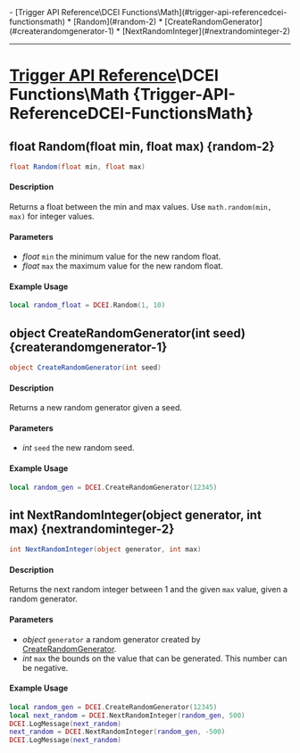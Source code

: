 <div id="toc" markdown="1">
- [Trigger API Reference\DCEI Functions\Math](#trigger-api-referencedcei-functionsmath)
  * [Random](#random-2)
  * [CreateRandomGenerator](#createrandomgenerator-1)
  * [NextRandomInteger](#nextrandominteger-2)

</div>

***

# [Trigger API Reference](Trigger-API-Reference)\\DCEI Functions\Math {Trigger-API-ReferenceDCEI-FunctionsMath}

[](overview-start)

[](overview-end)

## float Random(float min, float max) {random-2}
```cs
float Random(float min, float max)
```
#### Description
[](description-start)
Returns a float between the min and max values. Use `math.random(min, max)` for integer values.
[](description-end)

#### Parameters
[](parameters-start)
- *float* `min` the minimum value for the new random float.
- *float* `max` the maximum value for the new random float.

[](parameters-end)

#### Example Usage
[](example-usage-start)
```lua
local random_float = DCEI.Random(1, 10)
```
[](example-usage-end)

[](extra-section-start)

[](extra-section-end)

## object CreateRandomGenerator(int seed) {createrandomgenerator-1}
```cs
object CreateRandomGenerator(int seed)
```
#### Description
[](description-start)
Returns a new random generator given a seed.
[](description-end)

#### Parameters
[](parameters-start)
- *int* `seed` the new random seed.

[](parameters-end)

#### Example Usage
[](example-usage-start)
```lua
local random_gen = DCEI.CreateRandomGenerator(12345)
```
[](example-usage-end)

[](extra-section-start)

[](extra-section-end)

## int NextRandomInteger(object generator, int max) {nextrandominteger-2}
```cs
int NextRandomInteger(object generator, int max)
```
#### Description
[](description-start)
Returns the next random integer between 1 and the given `max` value, given a random generator.
[](description-end)

#### Parameters
[](parameters-start)
- *object* `generator` a random generator created by [CreateRandomGenerator](Trigger-API-Reference-DCEI-Functions-Math#createrandomgenerator-1).
- *int* `max` the bounds on the value that can be generated. This number can be negative.

[](parameters-end)

#### Example Usage
[](example-usage-start)
```lua
local random_gen = DCEI.CreateRandomGenerator(12345)
local next_random = DCEI.NextRandomInteger(random_gen, 500)
DCEI.LogMessage(next_random)
next_random = DCEI.NextRandomInteger(random_gen, -500)
DCEI.LogMessage(next_random)
```
[](example-usage-end)

[](extra-section-start)

[](extra-section-end)

